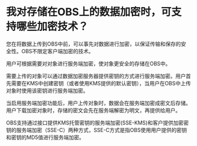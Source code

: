 # 我对存储在OBS上的数据加密时，可支持哪些加密技术？<a name="obs_faq_0044"></a>

您在将数据上传到OBS中前，可以事先对数据进行加密，以保证传输和保存的安全性。OBS不限定客户端加密的技术。

用户可根据需要对对象进行服务端加密，使对象更安全的存储在OBS中。

需要上传的对象可以通过数据加密服务器提供密钥的方式进行服务端加密。用户首先需要在KMS中创建密钥（或者使用KMS提供的默认密钥），当用户在OBS中上传对象时使用该密钥进行服务端加密。

当启用服务端加密功能后，用户上传对象时，数据会在服务端加密成密文后存储。用户下载加密对象时，存储的密文会先在服务端解密为明文，再提供给用户。

OBS支持通过接口提供KMS托管密钥的服务端加密\(SSE-KMS\)和客户提供加密密钥的服务端加密（SSE-C）两种方式，SSE-C方式是指OBS使用用户提供的密钥和密钥的MD5值进行服务端加密。

